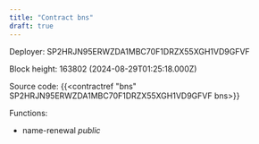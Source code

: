 ```yaml
---
title: "Contract bns"
draft: true
---
```

Deployer: SP2HRJN95ERWZDA1MBC70F1DRZX55XGH1VD9GFVF


 



Block height: 163802 (2024-08-29T01:25:18.000Z)

Source code: {{<contractref "bns" SP2HRJN95ERWZDA1MBC70F1DRZX55XGH1VD9GFVF bns>}}

Functions:

* name-renewal _public_
